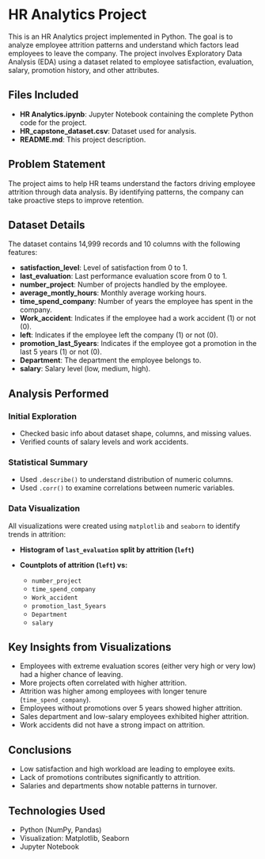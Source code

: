 # HR Analytics Project

This is an HR Analytics project implemented in Python. The goal is to analyze employee attrition patterns and understand which factors lead employees to leave the company. The project involves Exploratory Data Analysis (EDA) using a dataset related to employee satisfaction, evaluation, salary, promotion history, and other attributes.

## Files Included

* **HR Analytics.ipynb**: Jupyter Notebook containing the complete Python code for the project.
* **HR\_capstone\_dataset.csv**: Dataset used for analysis.
* **README.md**: This project description.

## Problem Statement

The project aims to help HR teams understand the factors driving employee attrition through data analysis. By identifying patterns, the company can take proactive steps to improve retention.

## Dataset Details

The dataset contains 14,999 records and 10 columns with the following features:

* **satisfaction\_level**: Level of satisfaction from 0 to 1.
* **last\_evaluation**: Last performance evaluation score from 0 to 1.
* **number\_project**: Number of projects handled by the employee.
* **average\_montly\_hours**: Monthly average working hours.
* **time\_spend\_company**: Number of years the employee has spent in the company.
* **Work\_accident**: Indicates if the employee had a work accident (1) or not (0).
* **left**: Indicates if the employee left the company (1) or not (0).
* **promotion\_last\_5years**: Indicates if the employee got a promotion in the last 5 years (1) or not (0).
* **Department**: The department the employee belongs to.
* **salary**: Salary level (low, medium, high).

## Analysis Performed

### Initial Exploration

* Checked basic info about dataset shape, columns, and missing values.
* Verified counts of salary levels and work accidents.

### Statistical Summary

* Used `.describe()` to understand distribution of numeric columns.
* Used `.corr()` to examine correlations between numeric variables.

### Data Visualization

All visualizations were created using `matplotlib` and `seaborn` to identify trends in attrition:

* **Histogram of `last_evaluation` split by attrition (`left`)**
* **Countplots of attrition (`left`) vs:**

  * `number_project`
  * `time_spend_company`
  * `Work_accident`
  * `promotion_last_5years`
  * `Department`
  * `salary`


## Key Insights from Visualizations

* Employees with extreme evaluation scores (either very high or very low) had a higher chance of leaving.
* More projects often correlated with higher attrition.
* Attrition was higher among employees with longer tenure (`time_spend_company`).
* Employees without promotions over 5 years showed higher attrition.
* Sales department and low-salary employees exhibited higher attrition.
* Work accidents did not have a strong impact on attrition.



## Conclusions

* Low satisfaction and high workload are leading to employee exits.
* Lack of promotions contributes significantly to attrition.
* Salaries and departments show notable patterns in turnover.


## Technologies Used

* Python (NumPy, Pandas)
* Visualization: Matplotlib, Seaborn
* Jupyter Notebook


